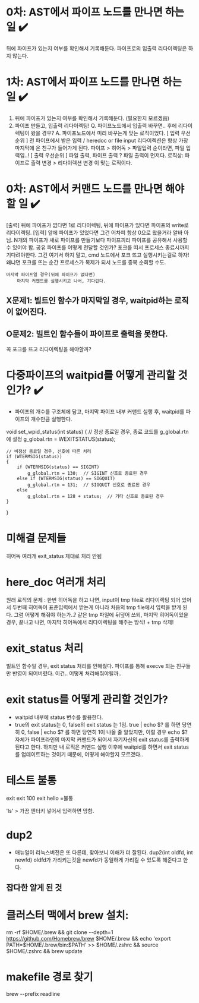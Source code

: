 # 0차: AST에서 파이프 노드를 만나면 하는 일 ✔️
  뒤에 파이프가 있는지 여부를 확인해서 기록해둔다.
  파이프로의 입출력 리다이렉팅은 하지 않는다.

# 1차: AST에서 파이프 노드를 만나면 하는 일 ✔️
  1) 뒤에 파이프가 있는지 여부를 확인해서 기록해둔다. (필요한지 모르겠음)
  2) 파이프 만들고, 입출력 리다이렉팅!
    Q. 파이프노드에서 입출력 바꾸면.. 후에 리다이렉팅이 왔을 경우?
    A. 파이프노드에서 미리 바꾸는게 맞는 로직이었다.
      [ 입력 우선순위 ]
      전 파이프에서 받은 입력 / heredoc or file input
      리다이렉션은 항상 가장 마지막에 온 친구가 들어가게 된다.
      파이프 > 히어독 > 파일입력 순이라면, 파일 입력임..!
      [ 출력 우선순위 ]
      파일 출력, 파이프 출력 ? 파일 출력이 먼저다. 
      로직상: 파이프로 출력 변경 > 리다이렉션 변경 이 맞는 로직이다.

# 0차: AST에서 커맨드 노드를 만나면 해야할 일 ✔️
  [출력]
	뒤에 파이프가 없다면 1로 리다이렉팅,
	뒤에 파이프가 있다면 파이프의 write로 리다이렉팅.
  [입력]
	앞에 파이프가 있었다면 그건 어차피 항상 0으로 왔을거라 알바 아님.
	N개의 파이프가 새로 파이프를 만들기보다 파이프끼리 파이프를 공유해서
	사용할 수 있어야 함. 공유 파이프를 어떻게 전달할 것인가?
	포크를 떠서 프로세스 종료시까지 기다려야한다.
	그건 여기서 하지 말고, cmd 노드에서 포크 뜨고 실행시키는걸로 하자!
	왜냐면 포크를 뜨는 순간 프로세스가 복제가 되서 노드를 중복 순회할 수도.

	마지막 파이프일 경우(뒤에 파이프가 없다면)
		마지막 커맨드를 실행시키고 나서, 기다린다.
  
## X문제1: 빌트인 함수가 마지막일 경우, waitpid하는 로직이 없어진다.
## O문제2: 빌트인 함수들이 파이프로 출력을 못한다.
  꼭 포크를 뜨고 리다이렉팅을 해야할까?


# 다중파이프의 waitpid를 어떻게 관리할 것인가? ✔️
- 파이프의 개수를 구조체에 담고, 마지막 파이프 내부 커맨드 실행 후, 
  waitpid를 파이프의 개수만큼 실행한다.

void set_wpid_status(int status)
{
    // 정상 종료일 경우, 종료 코드를 g_global.rtn에 설정
    g_global.rtn = WEXITSTATUS(status);

    // 비정상 종료일 경우, 신호에 따른 처리
    if (WTERMSIG(status))
    {
        if (WTERMSIG(status) == SIGINT)
            g_global.rtn = 130;  // SIGINT 신호로 종료된 경우
        else if (WTERMSIG(status) == SIGQUIT)
            g_global.rtn = 131;  // SIGQUIT 신호로 종료된 경우
        else
            g_global.rtn = 128 + status;  // 기타 신호로 종료된 경우
    }
}

# 미해결 문제들
 히어독 여러개
 exit_status 제대로 처리 안됨

# here_doc 여러개 처리
  원래 로직의 문제 : 한번 히어독을 하고 나면, input이 tmp file로 리다이렉팅 되어 있어서
  두번째 히어독이 표준입력에서 받는게 아니라 처음의 tmp file에서 입력을 받게 된다. 
  그럼 어떻게 해줘야 하는가..? 같은 tmp 파일에 뒤덮어 쓰되, 
  마지막 히어독이었을 경우, 끝나고 나면, 마지막 히어독에서 리다이렉팅을 해주는 방식! + tmp 삭제!

# exit_status 처리
  빌트인 함수일 경우, exit status 처리를 안해줬다. 파이프를 통해 execve 되는 친구들만 반영이 되어버렸다.
  이건.. 어떻게 처리해줘야될까..

# exit status를 어떻게 관리할 것인가? 
- waitpid 내부에 status 변수를 활용한다. 
- true의 exit status는 0, false의 exit status 는 1임. 
  true | echo $? 를 하면 당연히 0, false | echo $? 를 하면 당연히 1이 나올 줄 알았지만, 
  이럴 경우 echo $? 자체가 파이프라인의 마지막 커맨드가 되어서 자기자신의 exit status를 출력하게 된다고 한다.
  하지만 내 로직은 커맨드 실행 이후에 waitpid를 하면서 exit status를 업데이트하는 것이기 때문에, 
  어떻게 해야할지 모르겠다.. 


# 테스트 불통

exit
exit 100
exit hello
=불통

'ls' > 가끔 엔터키 넣어서 입력하면 망함. 

# dup2
- 매뉴얼이 리눅스버전은 또 다른데, 찾아보니 이해가 더 잘된다.
dup2(int oldfd, int newfd)
oldfd가 가리키는것을 newfd가 동일하게 가리킬 수 있도록 해준다고 한다.


## 잡다한 알게 된 것
# 클러스터 맥에서 brew 설치:
rm -rf $HOME/.brew && git clone --depth=1 https://github.com/Homebrew/brew $HOME/.brew && echo 'export PATH=$HOME/.brew/bin:$PATH' >> $HOME/.zshrc && source $HOME/.zshrc && brew update

# makefile 경로 찾기
brew --prefix readline
